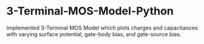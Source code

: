 # 3-Terminal-MOS-Model-Python
Implemented 3-Terminal MOS Model which plots charges and capacitances with varying surface potential, gate-body bias, and gate-source bias.
